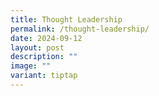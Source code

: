 ```yaml
---
title: Thought Leadership
permalink: /thought-leadership/
date: 2024-09-12
layout: post
description: ""
image: ""
variant: tiptap
---
```

